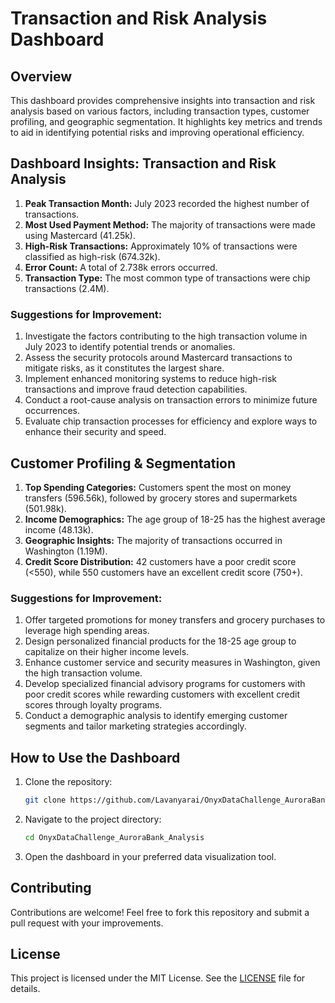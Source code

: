 # Transaction and Risk Analysis Dashboard

## Overview
This dashboard provides comprehensive insights into transaction and risk analysis based on various factors, including transaction types, customer profiling, and geographic segmentation. It highlights key metrics and trends to aid in identifying potential risks and improving operational efficiency.

## Dashboard Insights: Transaction and Risk Analysis

1. **Peak Transaction Month:** July 2023 recorded the highest number of transactions.
2. **Most Used Payment Method:** The majority of transactions were made using Mastercard (41.25k).
3. **High-Risk Transactions:** Approximately 10% of transactions were classified as high-risk (674.32k).
4. **Error Count:** A total of 2.738k errors occurred.
5. **Transaction Type:** The most common type of transactions were chip transactions (2.4M).

### Suggestions for Improvement:

1. Investigate the factors contributing to the high transaction volume in July 2023 to identify potential trends or anomalies.
2. Assess the security protocols around Mastercard transactions to mitigate risks, as it constitutes the largest share.
3. Implement enhanced monitoring systems to reduce high-risk transactions and improve fraud detection capabilities.
4. Conduct a root-cause analysis on transaction errors to minimize future occurrences.
5. Evaluate chip transaction processes for efficiency and explore ways to enhance their security and speed.

## Customer Profiling & Segmentation

1. **Top Spending Categories:** Customers spent the most on money transfers (596.56k), followed by grocery stores and supermarkets (501.98k).
2. **Income Demographics:** The age group of 18-25 has the highest average income (48.13k).
3. **Geographic Insights:** The majority of transactions occurred in Washington (1.19M).
4. **Credit Score Distribution:** 42 customers have a poor credit score (<550), while 550 customers have an excellent credit score (750+).

### Suggestions for Improvement:

1. Offer targeted promotions for money transfers and grocery purchases to leverage high spending areas.
2. Design personalized financial products for the 18-25 age group to capitalize on their higher income levels.
3. Enhance customer service and security measures in Washington, given the high transaction volume.
4. Develop specialized financial advisory programs for customers with poor credit scores while rewarding customers with excellent credit scores through loyalty programs.
5. Conduct a demographic analysis to identify emerging customer segments and tailor marketing strategies accordingly.

## How to Use the Dashboard

1. Clone the repository:
   ```bash
   git clone https://github.com/Lavanyarai/OnyxDataChallenge_AuroraBank_Analysis.git
   ```

2. Navigate to the project directory:
   ```bash
   cd OnyxDataChallenge_AuroraBank_Analysis
   ```

3. Open the dashboard in your preferred data visualization tool.

## Contributing
Contributions are welcome! Feel free to fork this repository and submit a pull request with your improvements.

## License
This project is licensed under the MIT License. See the [LICENSE](LICENSE) file for details.


